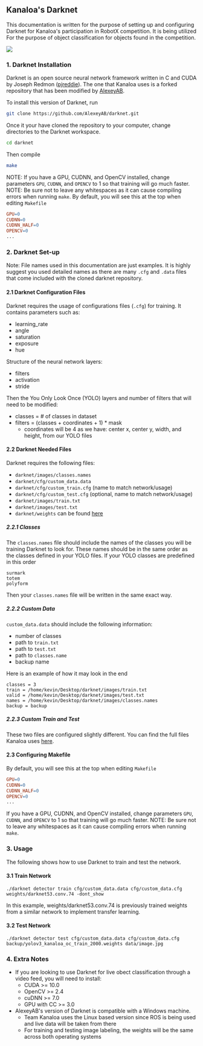 ## Kanaloa's Darknet
This documentation is written for the purpose of setting up and configuring Darknet for Kanaloa's participation in RobotX competition. It is being utilized For the purpose of object classification for objects found in the competition.

![](./images/VRX_VORCobjects.png)

### 1. Darknet Installation
Darknet is an open source neural network framework written in C and CUDA by Joseph Redmon ([pjreddie](https://github.com/pjreddie/darknet)). The one that Kanaloa uses is a forked repository that has been modified by [AlexeyAB](https://github.com/AlexeyAB/darknet).

To install this version of Darknet, run
```bash
git clone https://github.com/AlexeyAB/darknet.git
```

Once it your have cloned the repository to your computer, change directories to the Darknet workspace.
```sh
cd darknet
```
Then compile
```sh
make
```
NOTE: If you have a GPU, CUDNN, and OpenCV installed, change parameters `GPU`, `CUDNN`, and `OPENCV` to 1 so that training will go much faster. NOTE: Be sure not to leave any whitespaces as it can cause compiling errors when running `make`. By default, you will see this at the top when editing `Makefile`
```Makefile
GPU=0
CUDNN=0
CUDNN_HALF=0
OPENCV=0
...
```

### 2. Darknet Set-up
Note: File names used in this documentation are just examples. It is highly suggest you used detailed names as there are many `.cfg` and `.data` files that come included with the cloned darknet repository.

#### 2.1 Darknet Configuration Files
Darknet requires the usage of configurations files (`.cfg`) for training. 
It contains parameters such as:
- learning_rate
- angle
- saturation
- exposure
- hue

Structure of the neural network layers:
- filters
- activation
- stride

Then the You Only Look Once (YOLO) layers and number of filters that will need to be modified:
- classes = # of classes in dataset
- filters = (classes + coordinates + 1) * mask
    - coordinates will be 4 as we have: center x, center y, width, and height, from our YOLO files

#### 2.2 Darknet Needed Files
Darknet requires the following files:
- `darknet/images/classes.names`
- `darknet/cfg/custom_data.data`
- `darknet/cfg/custom_train.cfg` (name to match network/usage)
- `darknet/cfg/custom_test.cfg` (optional, name to match network/usage)
- `darknet/images/train.txt`
- `darknet/images/test.txt`
- `darknet/weights` can be found [here](https://drive.google.com/drive/folders/1avzyAFq82Vc5SBlOv1QPWNvzBRWjOVTQ)

##### 2.2.1 Classes
The `classes.names` file should include the names of the classes you will be training Darknet to look for. These names should be in the same order as the classes defined in your YOLO files. If your YOLO classes are predefined in this order
```
surmark
totem
polyform
```
Then your `classes.names` file will be written in the same exact way. 

##### 2.2.2 Custom Data
`custom_data.data` should include the following information:
- number of classes
- path to `train.txt`
- path to `test.txt`
- path to `classes.name`
- backup name

Here is an example of how it may look in the end
```
classes = 3
train = /home/kevin/Desktop/darknet/images/train.txt
valid = /home/kevin/Desktop/darknet/images/test.txt
names = /home/kevin/Desktop/darknet/images/classes.names
backup = backup
```

##### 2.2.3 Custom Train and Test
These two files are configured slightly different. You can find the full files Kanaloa uses [here](). 

#### 2.3 Configuring Makefile
By default, you will see this at the top when editing `Makefile`
```Makefile
GPU=0
CUDNN=0
CUDNN_HALF=0
OPENCV=0
...
```
If you have a GPU, CUDNN, and OpenCV installed, change parameters `GPU`, `CUDNN`, and `OPENCV` to 1 so that training will go much faster. NOTE: Be sure not to leave any whitespaces as it can cause compiling errors when running `make`.

### 3. Usage
The following shows how to use Darknet to train and test the network.

#### 3.1 Train Network

```
./darknet detector train cfg/custom_data.data cfg/custom_data.cfg weights/darknet53.conv.74 -dont_show
```

In this example, weights/darknet53.conv.74 is previously trained weights from a similar network to implement transfer learning.

#### 3.2 Test Network

```
./darknet detector test cfg/custom_data.data cfg/custom_data.cfg backup/yolov3_kanaloa_oc_train_2000.weights data/image.jpg
```

### 4. Extra Notes
- If you are looking to use Darknet for live obect classification through a video feed, you will need to install:
    - CUDA >= 10.0
    - OpenCV >= 2.4
    - cuDNN >= 7.0
    - GPU with CC >= 3.0
- AlexeyAB's version of Darknet is compatible with a Windows machine.
    - Team Kanaloa uses the Linux based version since ROS is being used and live data will be taken from there
    - For training and testing image labeling, the weights will be the same across both operating systems